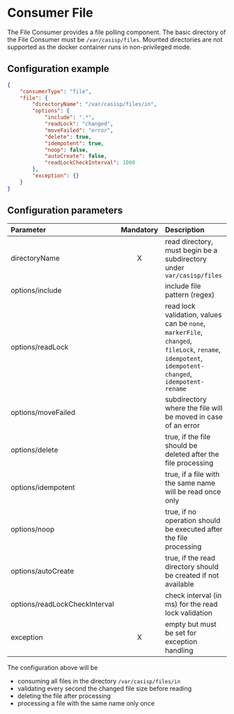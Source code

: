 # Consumer File
The File Consumer provides a file polling component. The basic directory of the File Consumer must be `/var/casisp/files`. Mounted directories are not supported as the docker container runs in non-privileged mode.

## Configuration example
````json
{
    "consumerType": "file",
    "file": {
        "directoryName": "/var/casisp/files/in",
        "options": {
            "include": ".*",
            "readLock": "changed",
            "moveFailed": "error",
            "delete": true,
            "idempotent": true,
            "noop": false,
            "autoCreate": false,
            "readLockCheckInterval": 1000
        },
        "exception": {}
    }
}
````
## Configuration parameters
|Parameter|Mandatory|Description|
|:---|:---:|:---|
|directoryName|X|read directory, must begin be a subdirectory under `var/casisp/files`|
|options/include| |include file pattern (regex)|
|options/readLock| |read lock validation, values can be `none`, `markerFile`, `changed`, `fileLock`, `rename`, `idempotent`, `idempotent-changed`, `idempotent-rename`|
|options/moveFailed| |subdirectory where the file will be moved in case of an error|
|options/delete| |true, if the file should be deleted after the file processing|
|options/idempotent| |true, if a file with the same name will be read once only|
|options/noop| |true, if no operation should be executed after the file processing|
|options/autoCreate| |true, if the read directory should be created if not available|
|options/readLockCheckInterval| |check interval (in ms) for the read lock validation|
|exception|X|empty but must be set for exception handling|

The configuration above will be
- consuming all files in the directory `/var/casisp/files/in`
- validating every second the changed file size before reading
- deleting the file after processing
- processing a file with the same name only once
